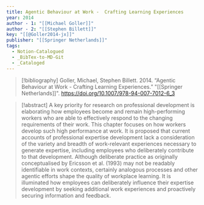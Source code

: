 ```yaml
---
title: Agentic Behaviour at Work -  Crafting Learning Experiences
year: 2014
author - 1: "[[Michael Goller]]"
author - 2: "[[Stephen Billett]]"
key: "[[@Goller2014-jx]]"
publisher: "[[Springer Netherlands]]"
tags:
  - Notion-Catalogued
  - _BibTex-to-MD-Git
  - _Cataloged
---
```


> [!bibliography]
> Goller, Michael, Stephen Billett. 2014. “Agentic Behaviour at Work -  Crafting Learning Experiences.” "[[Springer Netherlands]]". https://doi.org/10.1007/978-94-007-7012-6_3

> [!abstract]
> A key priority for research on professional development is elaborating how employees become and remain high-performing workers who are able to effectively respond to the changing requirements of their work. This chapter focuses on how workers develop such high performance at work. It is proposed that current accounts of professional expertise development lack a consideration of the variety and breadth of work-relevant experiences necessary to generate expertise, including employees who deliberately contribute to that development. Although deliberate practice as originally conceptualised by Ericsson et al. (1993) may not be readably identifiable in work contexts, certainly analogous processes and other agentic efforts shape the quality of workplace learning. It is illuminated how employees can deliberately influence their expertise development by seeking additional work experiences and proactively securing information and feedback.
